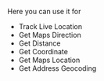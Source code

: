 Here you can use it for
- Track Live Location
- Get Maps Direction
- Get Distance
- Get Coordinate
- Get Maps Location
- Get Address Geocoding

